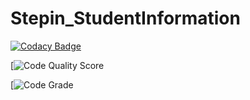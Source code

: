 # Stepin_StudentInformation

[![Codacy Badge](https://app.codacy.com/project/badge/Grade/9d49033587c946339fff5310f10366ab)](https://www.codacy.com/gh/vinayaka-sm/Stepin_StudentInformation/dashboard?utm_source=github.com&amp;utm_medium=referral&amp;utm_content=vinayaka-sm/Stepin_StudentInformation&amp;utm_campaign=Badge_Grade)

[![Code Quality Score](https://www.code-inspector.com/project/27775/score/svg)

[![Code Grade](https://www.code-inspector.com/project/27775/status/svg)
